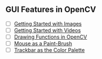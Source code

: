 ## GUI Features in OpenCV
- [ ] [Getting Started with Images](https://docs.opencv.org/3.0-beta/doc/py_tutorials/py_gui/py_table_of_contents_gui/../py_image_display/py_image_display.html)
- [ ] [Getting Started with Videos](https://docs.opencv.org/3.0-beta/doc/py_tutorials/py_gui/py_table_of_contents_gui/../py_video_display/py_video_display.html)
- [ ] [Drawing Functions in OpenCV](https://docs.opencv.org/3.0-beta/doc/py_tutorials/py_gui/py_table_of_contents_gui/../py_drawing_functions/py_drawing_functions.html)
- [ ] [Mouse as a Paint-Brush](https://docs.opencv.org/3.0-beta/doc/py_tutorials/py_gui/py_table_of_contents_gui/../py_mouse_handling/py_mouse_handling.html)
- [ ] [Trackbar as the Color Palette](https://docs.opencv.org/3.0-beta/doc/py_tutorials/py_gui/py_table_of_contents_gui/../py_trackbar/py_trackbar.html)